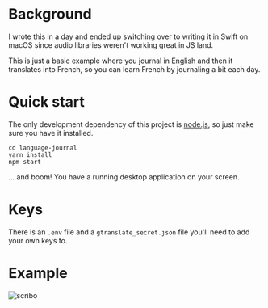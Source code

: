 # Background

I wrote this in a day and ended up switching over to writing it in Swift on macOS since audio libraries weren't working great in JS land.

This is just a basic example where you journal in English and then it translates into French, so you can learn French by journaling a bit each day.

# Quick start

The only development dependency of this project is [node.js](https://nodejs.org), so just make sure you have it installed.

```
cd language-journal
yarn install
npm start
```
... and boom! You have a running desktop application on your screen.

# Keys

There is an `.env` file and a `gtranslate_secret.json` file you'll need to add your own keys to.

# Example

![scribo](https://user-images.githubusercontent.com/317671/42974128-00419e30-8b84-11e8-8b1f-22de84509bf2.gif)

